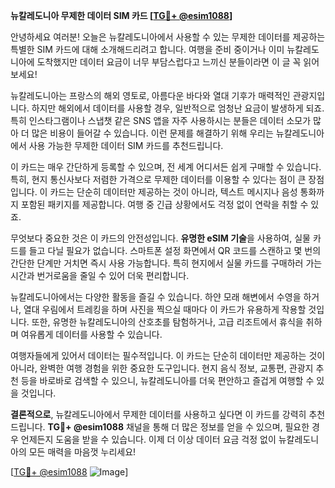 **뉴칼레도니아 무제한 데이터 SIM 카드 [[TG💪+ @esim1088](https://t.me/s/esim1088)]**

안녕하세요 여러분! 오늘은 뉴칼레도니아에서 사용할 수 있는 무제한 데이터를 제공하는 특별한 SIM 카드에 대해 소개해드리려고 합니다. 여행을 준비 중이거나 이미 뉴칼레도니아에 도착했지만 데이터 요금이 너무 부담스럽다고 느끼신 분들이라면 이 글 꼭 읽어보세요!

뉴칼레도니아는 프랑스의 해외 영토로, 아름다운 바다와 열대 기후가 매력적인 관광지입니다. 하지만 해외에서 데이터를 사용할 경우, 일반적으로 엄청난 요금이 발생하게 되죠. 특히 인스타그램이나 스냅챗 같은 SNS 앱을 자주 사용하시는 분들은 데이터 소모가 많아 더 많은 비용이 들어갈 수 있습니다. 이런 문제를 해결하기 위해 우리는 뉴칼레도니아에서 사용 가능한 무제한 데이터 SIM 카드를 추천드립니다.

이 카드는 매우 간단하게 등록할 수 있으며, 전 세계 어디서든 쉽게 구매할 수 있습니다. 특히, 현지 통신사보다 저렴한 가격으로 무제한 데이터를 이용할 수 있다는 점이 큰 장점입니다. 이 카드는 단순히 데이터만 제공하는 것이 아니라, 텍스트 메시지나 음성 통화까지 포함된 패키지를 제공합니다. 여행 중 긴급 상황에서도 걱정 없이 연락을 취할 수 있죠.

무엇보다 중요한 것은 이 카드의 안전성입니다. **유명한 eSIM 기술**을 사용하여, 실물 카드를 들고 다닐 필요가 없습니다. 스마트폰 설정 화면에서 QR 코드를 스캔하고 몇 번의 간단한 단계만 거치면 즉시 사용 가능합니다. 특히 현지에서 실물 카드를 구매하러 가는 시간과 번거로움을 줄일 수 있어 더욱 편리합니다.

뉴칼레도니아에서는 다양한 활동을 즐길 수 있습니다. 하얀 모래 해변에서 수영을 하거나, 열대 우림에서 트레킹을 하며 사진을 찍으실 때마다 이 카드가 유용하게 작용할 것입니다. 또한, 유명한 뉴칼레도니아의 산호초를 탐험하거나, 고급 리조트에서 휴식을 취하며 여유롭게 데이터를 사용할 수 있습니다.

여행자들에게 있어서 데이터는 필수적입니다. 이 카드는 단순히 데이터만 제공하는 것이 아니라, 완벽한 여행 경험을 위한 중요한 도구입니다. 현지 음식 정보, 교통편, 관광지 추천 등을 바로바로 검색할 수 있으니, 뉴칼레도니아를 더욱 편안하고 즐겁게 여행할 수 있을 것입니다.

**결론적으로**, 뉴칼레도니아에서 무제한 데이터를 사용하고 싶다면 이 카드를 강력히 추천드립니다. **TG💪+ @esim1088** 채널을 통해 더 많은 정보를 얻을 수 있으며, 필요한 경우 언제든지 도움을 받을 수 있습니다. 이제 더 이상 데이터 요금 걱정 없이 뉴칼레도니아의 모든 매력을 마음껏 누리세요!

[[TG💪+ @esim1088](https://t.me/s/esim1088) ![Image](https://i.postimg.cc/Y0z9fWf4/image.png)]